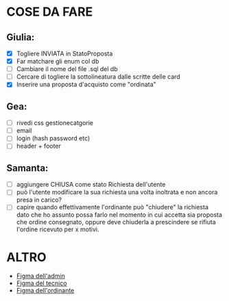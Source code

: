 # COSE DA FARE
## Giulia:
- [x] Togliere INVIATA in StatoProposta
- [x] Far matchare gli enum col db
- [ ] Cambiare il nome del file .sql del db
- [ ] Cercare di togliere la sottolineatura dalle scritte delle card
- [x] Inserire una proposta d'acquisto come "ordinata"

## Gea:
- [ ] rivedi css gestionecatgorie
- [ ] email
- [ ] login (hash password etc)
- [ ] header + footer

## Samanta:
- [ ] aggiungere CHIUSA come stato Richiesta dell'utente
- [ ] può l'utente modificare la sua richiesta una volta inoltrata e non ancora presa in carico?
- [ ] capire quando effettivamente l'ordinante può "chiudere" la richiesta dato che ho assunto possa farlo nel momento in cui accetta sia proposta che ordine     consegnato, oppure deve chiuderla a prescindere se rifiuta l'ordine ricevuto per x motivi.

# ALTRO
- [Figma dell'admin](https://www.figma.com/file/c6hYZIz2AJhbynd5b2UdG1?node-id=0-1&t=uapcU6HHGd49wdL5-0&type=whiteboard)
- [Figma del tecnico](https://www.figma.com/board/0ZPJHIJs8QkLfjyrD49TUD/Prototipo-tecnico?node-id=0-1&t=G3JxyWIsZNVApCBr-1)
- [Figma dell'ordinante](https://www.figma.com/board/Hdn2GgIKPyrXPcuaPm8Rmh/Bozza-Ordinante?node-id=0-1&t=Zk8EPDTFiqD4A2yj-0)